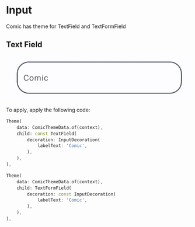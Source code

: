 # Input

Comic has theme for TextField and TextFormField

## Text Field

![Sleek Text Field](../../images/comic.text_field.jpg)

To apply, apply the following code:

```dart
Theme(
    data: ComicThemeData.of(context),
    child: const TextField(
        decoration: InputDecoration(
            labelText: 'Comic',
        ),
    ),
),
```

```dart
Theme(
    data: ComicThemeData.of(context),
    child: TextFormField(
        decoration: const InputDecoration(
            labelText: 'Comic',
        ),
    ),
),
```
